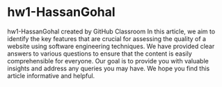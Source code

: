 # hw1-HassanGohal
hw1-HassanGohal created by GitHub Classroom
In this article, we aim to identify the key features that are crucial for assessing the quality of a website using software engineering techniques. We have provided clear answers to various questions to ensure that the content is easily comprehensible for everyone. Our goal is to provide you with valuable insights and address any queries you may have. We hope you find this article informative and helpful.

